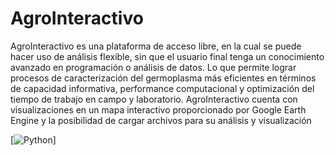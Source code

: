 # AgroInteractivo

AgroInteractivo es una plataforma de acceso libre, en la cual se puede hacer uso de análisis
flexible, sin que el usuario final tenga un conocimiento avanzado en programación o análisis
de datos. Lo que permite lograr procesos de caracterización del germoplasma más eficientes 
en términos de capacidad informativa, performance computacional y optimización del tiempo 
de trabajo en campo y laboratorio.
AgroInteractivo cuenta con visualizaciones en un mapa interactivo proporcionado por Google 
Earth Engine y la posibilidad de cargar archivos para su análisis y visualización
 
[![Python](https://img.shields.io/badge/Python-3776AB?style=for-the-badge&logo=python&logoColor=white)]
